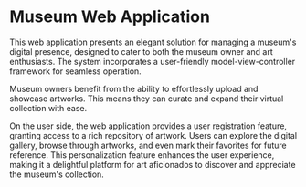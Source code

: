 # Museum Web Application 
This web application presents an elegant solution for managing a museum's digital presence, designed to cater to both the museum owner and art enthusiasts. The system incorporates a user-friendly model-view-controller framework for seamless operation.

Museum owners benefit from the ability to effortlessly upload and showcase artworks. This means they can curate and expand their virtual collection with ease. 

On the user side, the web application provides a user registration feature, granting access to a rich repository of artwork. Users can explore the digital gallery, browse through artworks, and even mark their favorites for future reference. This personalization feature enhances the user experience, making it a delightful platform for art aficionados to discover and appreciate the museum's collection.
